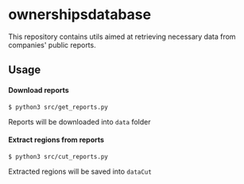 # ownershipsdatabase
This repository contains utils aimed at retrieving necessary data from companies' public reports.

## Usage
#### Download reports
`$ python3 src/get_reports.py`

Reports will be downloaded into `data` folder

#### Extract regions from reports
`$ python3 src/cut_reports.py`

Extracted regions will be saved into `dataCut`
